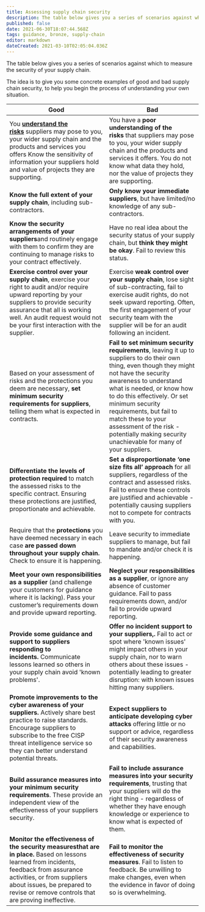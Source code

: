 ```yaml
---
title: Assessing supply chain security
description: The table below gives you a series of scenarios against which to measure the security of your supply chain.
published: false
date: 2021-06-30T18:07:44.568Z
tags: guidance, bronze, supply-chain
editor: markdown
dateCreated: 2021-03-10T02:05:04.036Z
---
```


The table below gives you a series of scenarios against which to measure the security of your supply chain. 

The idea is to give you some concrete examples of good and bad supply chain security, to help you begin the process of understanding your own situation.

| **Good** | **Bad** |
| --- | --- |
| You [**understand the risks**](/collection/supply-chain-security?curPage=/collection/supply-chain-security/principles-supply-chain-security/understand-the-risks) suppliers may pose to you, your wider supply chain and the products and services you offers Know the sensitivity of information your suppliers hold and value of projects they are supporting. | You have a **poor understanding of the risks** that suppliers may pose to you, your wider supply chain and the products and services it offers. You do not know what data they hold, nor the value of projects they are supporting. |
| **Know the full extent of your supply chain**, including sub-contractors. | **Only know your immediate suppliers**, but have limited/no knowledge of any sub-contractors. |
| **Know the security arrangements of your suppliers**and routinely engage with them to confirm they are continuing to manage risks to your contract effectively. | Have no real idea about the security status of your supply chain, but **think they might be okay**. Fail to review this status. |
| **Exercise control over your supply chain**, exercise your right to audit and/or require upward reporting by your suppliers to provide security assurance that all is working well. An audit request would not be your first interaction with the supplier. | Exercise **weak control over your supply chain**, lose sight of sub-contracting, fail to exercise audit rights, do not seek upward reporting. Often, the first engagement of your security team with the supplier will be for an audit following an incident. |
| Based on your assessment of risks and the protections you deem are necessary, **set minimum security requirements for suppliers**, telling them what is expected in contracts. | **Fail to set minimum security requirements**, leaving it up to suppliers to do their own thing, even though they might not have the security awareness to understand what is needed, or know how to do this effectively. Or set minimum security requirements, but fail to match these to your assessment of the risk - potentially making security unachievable for many of your suppliers. |
| **Differentiate the levels of protection required** to match the assessed risks to the specific contract. Ensuring these protections are justified, proportionate and achievable. | **Set a disproportionate ‘one size fits all’ approach** for all suppliers, regardless of the contract and assessed risks. Fail to ensure these controls are justified and achievable - potentially causing suppliers not to compete for contracts with you. |
| Require that the **protections** you have deemed necessary in each case **are passed down throughout your supply chain.** Check to ensure it is happening. | Leave security to immediate suppliers to manage, but fail to mandate and/or check it is happening. |
| **Meet your own responsibilities as a supplier** (and challenge your customers for guidance where it is lacking). Pass your customer’s requirements down and provide upward reporting. | **Neglect your responsibilities as a supplier**, or ignore any absence of customer guidance. Fail to pass requirements down, and/or fail to provide upward reporting. |
| **Provide some guidance and support to suppliers responding to incidents.** Communicate lessons learned so others in your supply chain avoid 'known problems'. | **Offer no incident support to your suppliers,.** Fail to act or spot where 'known issues' might impact others in your supply chain, nor to warn others about these issues - potentially leading to greater disruption: with known issues hitting many suppliers. |
| **Promote improvements to the cyber awareness of your suppliers.** Actively share best practice to raise standards. Encourage suppliers to subscribe to the free CISP threat intelligence service so they can better understand potential threats. | **Expect suppliers to anticipate developing cyber attacks** offering little or no support or advice, regardless of their security awareness and capabilities. |
| **Build assurance measures into your minimum security requirements**. These provide an independent view of the effectiveness of your suppliers security. | **Fail to include assurance measures into your security requirements**, trusting that your suppliers will do the right thing - regardless of whether they have enough knowledge or experience to know what is expected of them. |
| **Monitor the effectiveness of the security measuresthat are in place.** Based on lessons learned from incidents, feedback from assurance activities, or from suppliers about issues, be prepared to revise or remove controls that are proving ineffective. | **Fail to monitor the effectiveness of security measures**. Fail to listen to feedback. Be unwilling to make changes, even when the evidence in favor of doing so is overwhelming. |